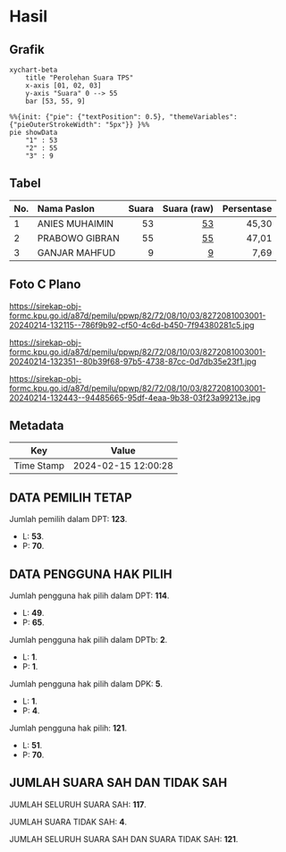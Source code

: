 # Hasil

## Grafik

```mermaid
xychart-beta
    title "Perolehan Suara TPS"
    x-axis [01, 02, 03]
    y-axis "Suara" 0 --> 55
    bar [53, 55, 9]
```

```mermaid
%%{init: {"pie": {"textPosition": 0.5}, "themeVariables": {"pieOuterStrokeWidth": "5px"}} }%%
pie showData
    "1" : 53
    "2" : 55
    "3" : 9
```

## Tabel

| No. | Nama Paslon    | Suara | Suara (raw) | Persentase |
|:--- |:-------------- | -----:| -----------:| ----------:|
| 1   | ANIES MUHAIMIN | 53    | [53][p-1]   | 45,30      |
| 2   | PRABOWO GIBRAN | 55    | [55][p-2]   | 47,01      |
| 3   | GANJAR MAHFUD  | 9     | [9][p-3]    | 7,69       |


[p-1]: https://github.com/gigit-pemilu/pemilu-2024-82-maluku-utara/blob/main/pilpres/hitung-suara/sub/82-maluku-utara/sub/72-kota-tidore-kepulauan/sub/08-tidore-timur/sub/1003-dowora/sub/001-tps/sub/paslon-1.txt
[p-2]: https://github.com/gigit-pemilu/pemilu-2024-82-maluku-utara/blob/main/pilpres/hitung-suara/sub/82-maluku-utara/sub/72-kota-tidore-kepulauan/sub/08-tidore-timur/sub/1003-dowora/sub/001-tps/sub/paslon-2.txt
[p-3]: https://github.com/gigit-pemilu/pemilu-2024-82-maluku-utara/blob/main/pilpres/hitung-suara/sub/82-maluku-utara/sub/72-kota-tidore-kepulauan/sub/08-tidore-timur/sub/1003-dowora/sub/001-tps/sub/paslon-3.txt

## Foto C Plano

https://sirekap-obj-formc.kpu.go.id/a87d/pemilu/ppwp/82/72/08/10/03/8272081003001-20240214-132115--786f9b92-cf50-4c6d-b450-7f94380281c5.jpg

https://sirekap-obj-formc.kpu.go.id/a87d/pemilu/ppwp/82/72/08/10/03/8272081003001-20240214-132351--80b39f68-97b5-4738-87cc-0d7db35e23f1.jpg

https://sirekap-obj-formc.kpu.go.id/a87d/pemilu/ppwp/82/72/08/10/03/8272081003001-20240214-132443--94485665-95df-4eaa-9b38-03f23a99213e.jpg


## Metadata

| Key        | Value               |
| ---------- | ------------------- |
| Time Stamp | 2024-02-15 12:00:28 |


## DATA PEMILIH TETAP

Jumlah pemilih dalam DPT: **123**.
 * L: **53**.
 * P: **70**.

## DATA PENGGUNA HAK PILIH

Jumlah pengguna hak pilih dalam DPT: **114**.
 * L: **49**.
 * P: **65**.

Jumlah pengguna hak pilih dalam DPTb: **2**.
 * L: **1**.
 * P: **1**.

Jumlah pengguna hak pilih dalam DPK: **5**.
 * L: **1**.
 * P: **4**.

Jumlah pengguna hak pilih: **121**.
 * L: **51**.
 * P: **70**.

## JUMLAH SUARA SAH DAN TIDAK SAH

JUMLAH SELURUH SUARA SAH: **117**.

JUMLAH SUARA TIDAK SAH: **4**.

JUMLAH SELURUH SUARA SAH DAN SUARA TIDAK SAH: **121**.


